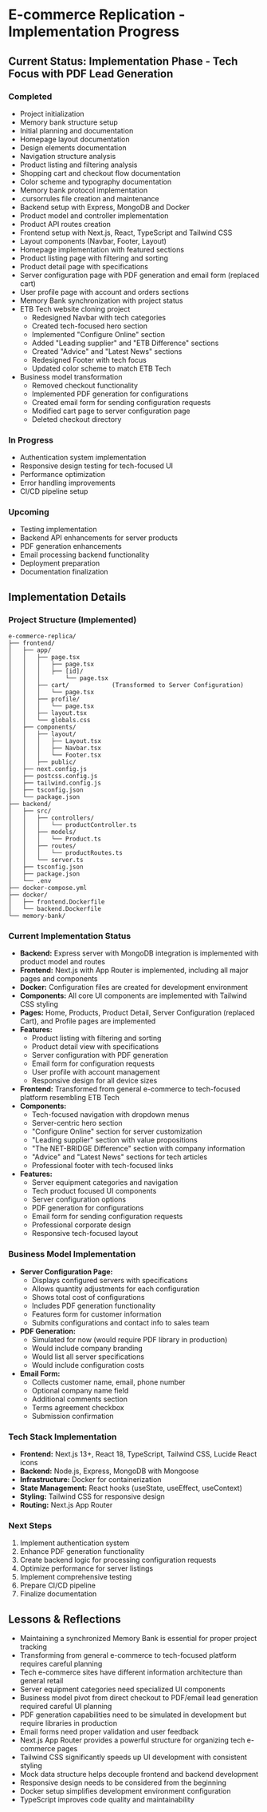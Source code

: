 # E-commerce Replication - Implementation Progress

## Current Status: Implementation Phase - Tech Focus with PDF Lead Generation

### Completed
- Project initialization
- Memory bank structure setup
- Initial planning and documentation
- Homepage layout documentation
- Design elements documentation
- Navigation structure analysis
- Product listing and filtering analysis
- Shopping cart and checkout flow documentation
- Color scheme and typography documentation
- Memory bank protocol implementation
- .cursorrules file creation and maintenance
- Backend setup with Express, MongoDB and Docker
- Product model and controller implementation
- Product API routes creation
- Frontend setup with Next.js, React, TypeScript and Tailwind CSS
- Layout components (Navbar, Footer, Layout)
- Homepage implementation with featured sections
- Product listing page with filtering and sorting
- Product detail page with specifications
- Server configuration page with PDF generation and email form (replaced cart)
- User profile page with account and orders sections
- Memory Bank synchronization with project status
- ETB Tech website cloning project
  - Redesigned Navbar with tech categories
  - Created tech-focused hero section
  - Implemented "Configure Online" section
  - Added "Leading supplier" and "ETB Difference" sections
  - Created "Advice" and "Latest News" sections
  - Redesigned Footer with tech focus
  - Updated color scheme to match ETB Tech
- Business model transformation
  - Removed checkout functionality
  - Implemented PDF generation for configurations
  - Created email form for sending configuration requests
  - Modified cart page to server configuration page
  - Deleted checkout directory

### In Progress
- Authentication system implementation
- Responsive design testing for tech-focused UI
- Performance optimization
- Error handling improvements
- CI/CD pipeline setup

### Upcoming
- Testing implementation
- Backend API enhancements for server products
- PDF generation enhancements
- Email processing backend functionality
- Deployment preparation
- Documentation finalization

## Implementation Details

### Project Structure (Implemented)
```
e-commerce-replica/
├── frontend/
│   ├── app/
│   │   ├── page.tsx
│   │   │   ├── page.tsx
│   │   │   ├── [id]/
│   │   │       └── page.tsx
│   │   ├── cart/            (Transformed to Server Configuration)
│   │   │   └── page.tsx
│   │   ├── profile/
│   │   │   └── page.tsx
│   │   ├── layout.tsx
│   │   └── globals.css
│   ├── components/
│   │   ├── layout/
│   │   │   ├── Layout.tsx
│   │   │   ├── Navbar.tsx
│   │   │   └── Footer.tsx
│   │   ├── public/
│   ├── next.config.js
│   ├── postcss.config.js
│   ├── tailwind.config.js
│   ├── tsconfig.json
│   └── package.json
├── backend/
│   ├── src/
│   │   ├── controllers/
│   │   │   └── productController.ts
│   │   ├── models/
│   │   │   └── Product.ts
│   │   ├── routes/
│   │   │   └── productRoutes.ts
│   │   └── server.ts
│   ├── tsconfig.json
│   ├── package.json
│   └── .env
├── docker-compose.yml
├── docker/
│   ├── frontend.Dockerfile
│   └── backend.Dockerfile
└── memory-bank/
```

### Current Implementation Status
- **Backend:** Express server with MongoDB integration is implemented with product model and routes
- **Frontend:** Next.js with App Router is implemented, including all major pages and components
- **Docker:** Configuration files are created for development environment
- **Components:** All core UI components are implemented with Tailwind CSS styling
- **Pages:** Home, Products, Product Detail, Server Configuration (replaced Cart), and Profile pages are implemented
- **Features:** 
  - Product listing with filtering and sorting
  - Product detail view with specifications
  - Server configuration with PDF generation
  - Email form for configuration requests
  - User profile with account management
  - Responsive design for all device sizes
- **Frontend:** Transformed from general e-commerce to tech-focused platform resembling ETB Tech
- **Components:** 
  - Tech-focused navigation with dropdown menus
  - Server-centric hero section
  - "Configure Online" section for server customization
  - "Leading supplier" section with value propositions
  - "The NET-BRIDGE Difference" section with company information
  - "Advice" and "Latest News" sections for tech articles
  - Professional footer with tech-focused links
- **Features:** 
  - Server equipment categories and navigation
  - Tech product focused UI components
  - Server configuration options
  - PDF generation for configurations
  - Email form for sending configuration requests
  - Professional corporate design
  - Responsive tech-focused layout

### Business Model Implementation
- **Server Configuration Page:**
  - Displays configured servers with specifications
  - Allows quantity adjustments for each configuration
  - Shows total cost of configurations
  - Includes PDF generation functionality
  - Features form for customer information
  - Submits configurations and contact info to sales team
- **PDF Generation:**
  - Simulated for now (would require PDF library in production)
  - Would include company branding
  - Would list all server specifications
  - Would include configuration costs
- **Email Form:**
  - Collects customer name, email, phone number
  - Optional company name field
  - Additional comments section
  - Terms agreement checkbox
  - Submission confirmation

### Tech Stack Implementation
- **Frontend:** Next.js 13+, React 18, TypeScript, Tailwind CSS, Lucide React icons
- **Backend:** Node.js, Express, MongoDB with Mongoose
- **Infrastructure:** Docker for containerization
- **State Management:** React hooks (useState, useEffect, useContext)
- **Styling:** Tailwind CSS for responsive design
- **Routing:** Next.js App Router

### Next Steps
1. Implement authentication system
2. Enhance PDF generation functionality
3. Create backend logic for processing configuration requests
4. Optimize performance for server listings
5. Implement comprehensive testing
6. Prepare CI/CD pipeline
7. Finalize documentation

## Lessons & Reflections
- Maintaining a synchronized Memory Bank is essential for proper project tracking
- Transforming from general e-commerce to tech-focused platform requires careful planning
- Tech e-commerce sites have different information architecture than general retail
- Server equipment categories need specialized UI components
- Business model pivot from direct checkout to PDF/email lead generation required careful UI planning
- PDF generation capabilities need to be simulated in development but require libraries in production
- Email forms need proper validation and user feedback
- Next.js App Router provides a powerful structure for organizing tech e-commerce pages
- Tailwind CSS significantly speeds up UI development with consistent styling
- Mock data structure helps decouple frontend and backend development
- Responsive design needs to be considered from the beginning
- Docker setup simplifies development environment configuration
- TypeScript improves code quality and maintainability 